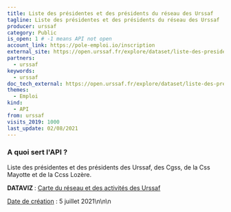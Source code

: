 ```yaml
---
title: Liste des présidentes et des présidents du réseau des Urssaf
tagline: Liste des présidentes et des présidents du réseau des Urssaf
producer: urssaf
category: Public
is_open: 1 # -1 means API not open
account_link: https://pole-emploi.io/inscription
external_site: https://open.urssaf.fr/explore/dataset/liste-des-presidents/api/
partners:
  - urssaf
keywords:
  - urssaf
doc_tech_external: https://open.urssaf.fr/explore/dataset/liste-des-presidents/api/
themes:
  - Emploi
kind:
  - API
from: urssaf
visits_2019: 1000
last_update: 02/08/2021
---
```


### A quoi sert l'API ?

<p>Liste des présidentes et des présidents des Urssaf, des Cgss, de la Css Mayotte et de la Ccss Lozère.</p><p><b>DATAVIZ </b>: <a href=\"https://dataviz-1.urssaf.fr/reseau-et-chiffres-cles\" target=\"\_blank\">Carte du réseau et des activités des Urssaf</a></p><p><u>Date de création</u> : 5 juillet 2021\n\n\n</p>

